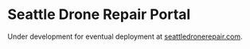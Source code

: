 # Seattle Drone Repair Portal
Under development for eventual deployment at [seattledronerepair.com](https://www.seattledronerepair.com/).
